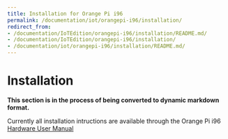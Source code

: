 ```yaml
---
title: Installation for Orange Pi i96
permalink: /documentation/iot/orangepi-i96/installation/
redirect_from:
- /documentation/IoTEdition/orangepi-i96/installation/README.md/
- /documentation/IoTEdition/orangepi-i96/installation/
- /documentation/iot/orangepi-i96/installation/README.md/
---
```

# Installation

**This section is in the process of being converted to dynamic markdown format.**

Currently all installation intructions are available through the Orange Pi i96 [Hardware User Manual](../hardware-docs/)
